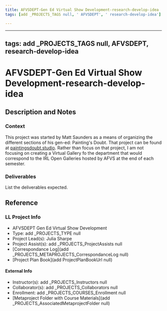```yaml
---
title: AFVSDEPT-Gen Ed Virtual Show Development-research-develop-idea
tags: [add _PROJECTS_TAGS null, ' AFVSDEPT', ' research-develop-idea']

---
```


---
tags: add _PROJECTS_TAGS null, AFVSDEPT, research-develop-idea
---

# AFVSDEPT-Gen Ed Virtual Show Development-research-develop-idea

## Description and Notes

### Context
This project was started by Matt Saunders as a means of organizing the different sections of his gen-ed: Painting's Doubt. That project can be found at [paintingsdoubt.studio](https://). Rather than focus on that project, I am not focusing on creating a Virtual Gallery fo the department that would correspond to the IRL Open Galleries hosted by AFVS at the end of each semester. 

### Deliverables
List the deliverables expected.


## Reference
### LL Project Info
* AFVSDEPT Gen Ed Virtual Show Development
* Type: add _PROJECTS_TYPE null
* Project Lead(s): Julia  Sharpe
* Project Assist(s): add _PROJECTS_ProjectAssists null
* [Correspondance Log](add _PROJECTS_METAPROJECTS_CorrespondanceLog null)
* [Project Plan Book](add ProjectPlanBookUrl null)

#### External Info
* Instructor(s): add _PROJECTS_Instructors null
* Collaborator(s): add _PROJECTS_Collaborators null
* Enrollment: add _PROJECTS_COURSES_Enrollment null
* [Metaproject Folder with Course Materials](add _PROJECTS_AssociatedMetaprojectFolder null)
